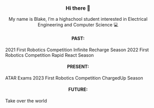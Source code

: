 <h3 align="center"> Hi there 👋 </h3>

<p align="center"> 
  My name is Blake, I’m a highschool student interested in Electrical Engineering and Computer Science 💻
</p>

<h4 align="center">
  PAST:
</h4>
<ul>
  2021 First Robotics Competition Infinite Recharge Season
  2022 First Robotics Competition Rapid React Season
</ul>

<h4 align="center">
PRESENT:
</h4>
<ul>
ATAR Exams
2023 First Robotics Competition ChargedUp Season
</ul>

<h4 align="center">
FUTURE:
</h4>
<ul>
Take over the world
</ul>
